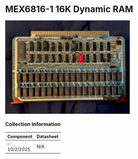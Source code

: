 # MEX6816-1 16K Dynamic RAM           
<img src="../../images/MEX6816-22D.1.png" width="400" align="center">


### Collection Information

| Component | Datasheet |
|--         |--         |
| :white_check_mark: <br />10/2/2025 | N/A |




